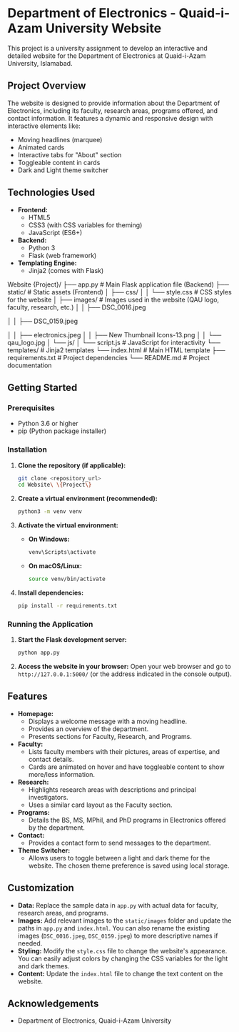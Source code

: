 # Department of Electronics - Quaid-i-Azam University Website

This project is a university assignment to develop an interactive and detailed website for the Department of Electronics at Quaid-i-Azam University, Islamabad.

## Project Overview

The website is designed to provide information about the Department of Electronics, including its faculty, research areas, programs offered, and contact information. It features a dynamic and responsive design with interactive elements like:

*   Moving headlines (marquee)
*   Animated cards
*   Interactive tabs for "About" section
*   Toggleable content in cards
*   Dark and Light theme switcher

## Technologies Used

*   **Frontend:**
    *   HTML5
    *   CSS3 (with CSS variables for theming)
    *   JavaScript (ES6+)
*   **Backend:**
    *   Python 3
    *   Flask (web framework)
*   **Templating Engine:**
    *   Jinja2 (comes with Flask)

Website {Project}/
├── app.py         # Main Flask application file (Backend)
├── static/        # Static assets (Frontend)
│   ├── css/
│   │   └── style.css  # CSS styles for the website
│   ├── images/    # Images used in the website (QAU logo, faculty, research, etc.)
│   │   ├── DSC_0016.jpeg

│   │   ├── DSC_0159.jpeg

│   │   ├── electronics.jpeg
│   │   ├── New Thumbnail Icons-13.png
│   │   └── qau_logo.jpg
│   └── js/
│       └── script.js  # JavaScript for interactivity
└── templates/     # Jinja2 templates
└── index.html   # Main HTML template
├── requirements.txt  # Project dependencies
└── README.md        # Project documentation

## Getting Started

### Prerequisites

*   Python 3.6 or higher
*   pip (Python package installer)

### Installation

1.  **Clone the repository (if applicable):**
    ```bash
    git clone <repository_url>
    cd Website\ \{Project\}
    ```

2.  **Create a virtual environment (recommended):**
    ```bash
    python3 -m venv venv
    ```

3.  **Activate the virtual environment:**
    *   **On Windows:**
        ```bash
        venv\Scripts\activate
        ```
    *   **On macOS/Linux:**
        ```bash
        source venv/bin/activate
        ```

4.  **Install dependencies:**
    ```bash
    pip install -r requirements.txt
    ```

### Running the Application

1.  **Start the Flask development server:**
    ```bash
    python app.py
    ```

2.  **Access the website in your browser:**
    Open your web browser and go to `http://127.0.0.1:5000/` (or the address indicated in the console output).

## Features

*   **Homepage:**
    *   Displays a welcome message with a moving headline.
    *   Provides an overview of the department.
    *   Presents sections for Faculty, Research, and Programs.
*   **Faculty:**
    *   Lists faculty members with their pictures, areas of expertise, and contact details.
    *   Cards are animated on hover and have toggleable content to show more/less information.
*   **Research:**
    *   Highlights research areas with descriptions and principal investigators.
    *   Uses a similar card layout as the Faculty section.
*   **Programs:**
    *   Details the BS, MS, MPhil, and PhD programs in Electronics offered by the department.
*   **Contact:**
    *   Provides a contact form to send messages to the department.
*   **Theme Switcher:**
    *   Allows users to toggle between a light and dark theme for the website. The chosen theme preference is saved using local storage.

## Customization

*   **Data:** Replace the sample data in `app.py` with actual data for faculty, research areas, and programs.
*   **Images:** Add relevant images to the `static/images` folder and update the paths in `app.py` and `index.html`. You can also rename the existing images (`DSC_0016.jpeg`, `DSC_0159.jpeg`) to more descriptive names if needed.
*   **Styling:** Modify the `style.css` file to change the website's appearance. You can easily adjust colors by changing the CSS variables for the light and dark themes.
*   **Content:** Update the `index.html` file to change the text content on the website.

## Acknowledgements

*   Department of Electronics, Quaid-i-Azam University
